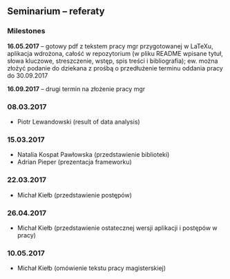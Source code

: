 ## Seminarium – referaty

### Milestones

**16.05.2017** – gotowy pdf z tekstem pracy mgr przygotowanej w LaTeXu, aplikacja wdrożona, całość w repozytorium (w pliku README wpisane tytuł, słowa kluczowe, streszczenie, wstęp, spis treści i bibliografia); ew. można złożyć podanie do dziekana z prośbą o przedłużenie terminu oddania pracy do 30.09.2017

**16.09.2017** – drugi termin na złożenie pracy mgr

### 08.03.2017

- Piotr Lewandowski (result of data analysis)

### 15.03.2017

- Natalia Kospat Pawłowska (przedstawienie biblioteki)
- Adrian Pieper (prezentacja frameworku)


### 22.03.2017

- Michał Kiełb (przedstawienie postępów)

### 26.04.2017

- Michał Kiełb (przedstawienie ostatecznej wersji aplikacji i postępów w pracy)

### 10.05.2017

- Michał Kiełb (omówienie tekstu pracy magisterskiej)
